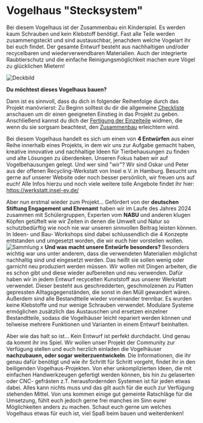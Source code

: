 # Vogelhaus "Stecksystem"

Bei diesem Vogelhaus ist der Zusammenbau ein Kinderspiel. Es werden kaum Schrauben und kein Klebstoff benötigt. Fast alle Teile werden zusammengsteckt und sind austauschbar, jenachdem welche Vogelart ihr bei euch findet. Der gesamte Entwurf besteht aus nachhaltigen und/oder recycelbaren und wiederverwendbaren Materialien. Auch der integrierte Raubtierschutz und die einfache Reinigungsmöglichkeit machen eure Vögel zu glücklichen Mietern!


![Deckbild](https://github.com/user-attachments/assets/733281eb-4504-4d3e-8337-9a8cdd3be48c)

__Du möchtest dieses Vogelhaus bauen?__

Dann ist es sinnvoll, dass du dich in folgender Reihenfolge durch das Projekt manövrierst: 
Zu Beginn solltest du dir die allgemeine [Checkliste](./Documentation/Checkliste.md) anschauen um dir einen geeigneten Einstieg in das Projekt zu geben. Anschließend kannst du dich der [Fertigung der Einzelteile](./Documentation/Anleitung_Fertigung.md) widmen, die wenn du sie sorgsam beachtest, den [Zusammenbau](./Documentation/Anleitung_Zusammenbau.md) erleichtern wird. 



Bei diesem Vogelhaus handelt es sich um einen von __4 Entwürfen__ aus einer Reihe innerhalb eines Projekts, in dem wir uns zur Aufgabe gemacht haben, kreative innovative und nachhaltige Ideen für Tierbehausungen zu finden und alte Lösungen zu überdenken. Unseren Fokus haben wir auf Vogelbehausungen gelegt. Und wer sind "wir"? Wir sind Oskar und Peter aus der offenen Recycling-Werkstatt von Insel e.V. in Hamburg.
Besucht uns gerne auf unserer Website oder noch besser persönlich, wir freuen uns auf euch! 
Alle Infos hierzu und noch viele weitere tolle Angebote findet ihr hier: https://werkstatt.insel-ev.de/

Aber nun erstmal wieder zum Projekt...
Gefördert von der __deutschen Stiftung Engagement und Ehrenamt__ haben wir im Laufe des Jahres 2024 zusammen mit Schülergruppen, Experten vom __NABU__ und anderen klugen Köpfen getüftelt wie wir Zeiten in denen die Umwelt und Natur so schutzbedürftig wie noch nie war unseren sinnvollen Beitrag leisten können. In Ideen- und Bau- Workshops sind dabei schlussendlich die 4 Konzepte entstanden und umgesetzt worden, die wir euch hier vorstellen wollen. 
![Sammlung x](https://github.com/user-attachments/assets/ef7c5a86-9531-4f5b-90f0-f17c05d319d3)
__Und was macht unsere Entwürfe besonders?__
Besonders wichtig war uns unter anderem, dass die verwendeten Materialien möglichst nachhaltig sind und eingesetzt werden. Das heißt sie sollen wenig oder garnicht neu produziert werden müssen. Wir wollen mit Dingen arbeiten, die es schon gibt und diese wieder aufbereiten und neu verwenden. Dafür haben wir in jedem Entwurf recycelten Kunststoff aus unserer Werkstatt verwendet. Dieser besteht aus geschredderten, geschmolzenen zu Platten gepressten Alltagsgegenständen, die sonst in den Müll gewandert wären.  Außerdem sind alle Bestandtteile wieder voneinander trennbar. Es wurden keine Klebstoffe und nur wenige Schrauben verwendet. Modulare Systeme ermöglichen zusätzlich das Austauschen und ersetzen einzelner Bestandtteile, sodass die Vogelhäuser leicht repariert werden können und teilweise mehrere Funktionen und Varianten in einem Entwurf beinhalten.  

Aber wie das halt so ist... Kein Entwurf ist perfekt durchdacht. Und genau da kommt ihr ins Spiel. Wir wollen unser Projekt der Community zur Verfügung stellen und euch herzlich einladen die Vogelhäuser __nachzubauen, oder sogar weiterzuentwickeln__. Die Informationen, die  ihr genau dafür benötigt und wie ihr Schritt für Schritt vorgeht, findet ihr in den beiligenden Vogelhaus-Projekten. Von eher unkomplizierten Ideen, die mit einfachen Handwerkzeugen gefertigt werden können, bis hin zu gelaserten oder CNC- gefrästen z.T. herausfordernden Systemen ist für jeden etwas dabei. Alles kann nichts muss und das gilt auch für die euch zur Verfügung stehenden Mittel. Von uns kommen einige gut gemeinte Ratschläge für die Umsetzung, fühlt euch jedoch gerne frei manches im Sinn eurer Möglichkeiten anders zu machen. Schaut euch gerne um welches Vogelhaus etwas für euch ist, viel Spaß beim bauen und weiterdenken!




